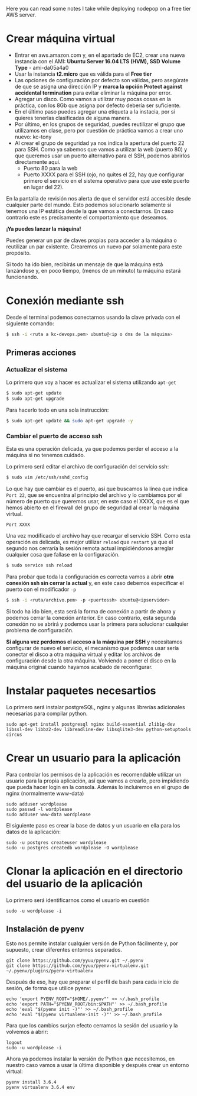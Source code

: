 Here you can read some notes I take while deploying nodepop on a free tier AWS server.

# Crear máquina virtual

- Entrar en aws.amazon.com y, en el apartado de EC2, crear una nueva instancia con el AMI: **Ubuntu Server 16.04 LTS (HVM), SSD Volume Type** - ami-da05a4a0
- Usar la instancia **t2.micro** que es válida para el **Free tier**
- Las opciones de configuración por defecto son válidas, pero asegúrate de que se asigna una dirección IP y **marca la opción Protect against accidental termination** para evitar eliminar la máquina por error.
- Agregar un disco. Como vamos a utilizar muy pocas cosas en la práctica, con los 8Gb que asigna por defecto debería ser suficiente.
- En el último paso puedes agregar una etiqueta a la instacia, por si quieres tenerlas clasificadas de alguna manera.
- Por último, en los grupos de seguridad, puedes reutilizar el grupo que utilizamos en clase, pero por cuestión de práctica vamos a crear uno nuevo: kc-tony
- Al crear el grupo de seguridad ya nos indica la apertura del puerto 22 para SSH. Como ya sabemos que vamos a utilizar la web (puerto 80) y que queremos usar un puerto alternativo para el SSH, podemos abrirlos directamente aquí.
    - Puerto 80 para la web
    - Puerto XXXX para el SSH (ojo, no quites el 22, hay que configurar primero el servicio en el sistema operativo para que use este puerto en lugar del 22).

En la pantalla de revisión nos alerta de que el servidor está accesible desde cualquier parte del mundo. Esto podemos solucionarlo solamente si tenemos una IP estática desde la que vamos a conectarnos. En caso contrario este es precisamente el comportamiento que deseamos.

**¡Ya puedes lanzar la máquina!**

Puedes generar un par de claves propias para acceder a la máquina o reutilizar un par existente. Crearemos un nuevo par solamente para este propósito.

Si todo ha ido bien, recibirás un mensaje de que la máquina está lanzándose y, en poco tiempo, (menos de un minuto) tu máquina estará funcionando.

# Conexión mediante ssh

Desde el terminal podemos conectarnos usando la clave privada con el siguiente comando:

```bash
$ ssh -i <ruta a kc-devops.pem> ubuntu@<ip o dns de la máquina>
```
## Primeras acciones

### Actualizar el sistema

Lo primero que voy a hacer es actualizar el sistema utilizando `apt-get`

```bash
$ sudo apt-get update
$ sudo apt-get upgrade
```
Para hacerlo todo en una sola instrucción:

```bash
$ sudo apt-get update && sudo apt-get upgrade -y
```
### Cambiar el puerto de acceso ssh

Esta es una operación delicada, ya que podemos perder el acceso a la máquina si no tenemos cuidado.

Lo primero será editar el archivo de configuración del servicio ssh:

```bash
$ sudo vim /etc/ssh/sshd_config
```

Lo que hay que cambiar es el puerto, así que buscamos la línea que indica `Port 22`, que se encuentra al principio del archivo y lo cambiamos por el número de puerto que queremos usar, en este caso el XXXX, que es el que hemos abierto en el firewall del grupo de seguridad al crear la máquina virtual.

```
Port XXXX
```

Una vez modificado el archivo hay que recargar el servicio SSH. Como esta operación es delicada, es mejor utilizar `reload` que `restart` ya que el segundo nos cerraría la sesión remota actual impidiéndonos arreglar cualquier cosa que fallase en la configuración.

```bash
$ sudo service ssh reload
```

Para probar que toda la configuración es correcta vamos a abrir **otra conexión ssh sin cerrar la actual** y, en este caso debemos especificar el puerto con el modificador `-p`

```bash
$ ssh -i <ruta/archivo.pem> -p <puertossh> ubuntu@<ipservidor>
```

Si todo ha ido bien, esta será la forma de conexión a partir de ahora y podemos cerrar la conexión anterior. En caso contrario, esta segunda conexión no se abrirá y podemos usar la primera para solucionar cualquier problema de configuración.

**Si alguna vez perdemos el acceso a la máquina por SSH** y necesitamos configurar de nuevo el servicio, el mecanismo que podemos usar sería conectar el disco a otra máquina virtual y editar los archivos de configuración desde la otra máquina. Volviendo a poner el disco en la máquina original cuando hayamos acabado de reconfigurar.

# Instalar paquetes necesartios

Lo primero será instalar postgreSQL, nginx y algunas librerías adicionales necesarias para compilar python.

```
sudo apt-get install postgresql nginx build-essential zlib1g-dev libssl-dev libbz2-dev libreadline-dev libsqlite3-dev python-setuptools circus
```

# Crear un usuario para la aplicación

Para controlar los permisos de la aplicación es recomendable utilizar un usuario para la propia aplicación, así que vamos a crearlo, pero impidiendo que pueda hacer login en la consola. Además lo incluiremos en el grupo de nginx (normalmente www-data)

```
sudo adduser wordplease
sudo passwd -l wordplease
sudo adduser www-data wordplease
```

El siguiente paso es crear la base de datos y un usuario en ella para los datos de la aplicación:

```
sudo -u postgres createuser wordplease
sudo -u postgres createdb wordplease -O wordplease
```

# Clonar la aplicación en el directorio del usuario de la aplicación

Lo primero será identificarnos como el usuario en cuestión

```
sudo -u wordplease -i
```

## Instalación de pyenv

Esto nos permite instalar cualquier versión de Python fácilmente y, por supuesto, crear diferentes entornos separados.

```
git clone https://github.com/yyuu/pyenv.git ~/.pyenv
git clone https://github.com/yyuu/pyenv-virtualenv.git ~/.pyenv/plugins/pyenv-virtualenv
```

Después de eso, hay que preparar el perfil de bash para cada inicio de sesión, de forma que utilice pyenv:

```
echo 'export PYENV_ROOT="$HOME/.pyenv"' >> ~/.bash_profile
echo 'export PATH="$PYENV_ROOT/bin:$PATH"' >> ~/.bash_profile
echo 'eval "$(pyenv init -)"' >> ~/.bash_profile
echo 'eval "$(pyenv virtualenv-init -)"' >> ~/.bash_profile
```

Para que los cambios surjan efecto cerramos la sesión del usuario y la volvemos a abrir:

```
logout
sudo -u wordplease -i
```

Ahora ya podemos instalar la versión de Python que necesitemos, en nuestro caso vamos a usar la última disponible y después crear un entorno virtual:

```
pyenv install 3.6.4
pyenv virtualenv 3.6.4 env
```
